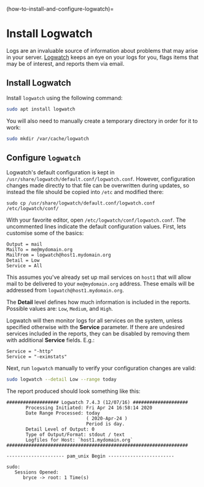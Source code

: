(how-to-install-and-configure-logwatch)=
# Install Logwatch

Logs are an invaluable source of information about problems that may arise in your server.  [Logwatch](https://sourceforge.net/projects/logwatch/) keeps an eye on your logs for you, flags items that may be of interest, and reports them via email.

## Install Logwatch

Install `logwatch` using the following command:

```bash
sudo apt install logwatch
```

You will also need to manually create a temporary directory in order for it to work:

```bash
sudo mkdir /var/cache/logwatch
```

## Configure `logwatch`

Logwatch's default configuration is kept in` /usr/share/logwatch/default.conf/logwatch.conf`. However, configuration changes made directly to that file can be overwritten during updates, so instead the file should be copied into `/etc` and modified there:

```
sudo cp /usr/share/logwatch/default.conf/logwatch.conf /etc/logwatch/conf/
```

With your favorite editor, open `/etc/logwatch/conf/logwatch.conf`.  The uncommented lines indicate the default configuration values.  First, lets customise some of the basics:

```text
Output = mail
MailTo = me@mydomain.org
MailFrom = logwatch@host1.mydomain.org
Detail = Low
Service = All
```

This assumes you've already set up mail services on `host1` that will allow mail to be delivered to your `me@mydomain.org` address. These emails will be addressed from `logwatch@host1.mydomain.org`.

The **Detail** level defines how much information is included in the reports. Possible values are: `Low`, `Medium`, and `High`.

Logwatch will then monitor logs for all services on the system, unless specified otherwise with the **Service** parameter.  If there are undesired services included in the reports, they can be disabled by removing them with additional **Service** fields. E.g.:

```text
Service = "-http"
Service = "-eximstats"
```

Next, run `logwatch` manually to verify your configuration changes are valid:

```bash
sudo logwatch --detail Low --range today
```

The report produced should look something like this:

```text
################### Logwatch 7.4.3 (12/07/16) ####################
       Processing Initiated: Fri Apr 24 16:58:14 2020
       Date Range Processed: today
                             ( 2020-Apr-24 )
                             Period is day.
       Detail Level of Output: 0
       Type of Output/Format: stdout / text
       Logfiles for Host: `host1.mydomain.org`
##################################################################
 
--------------------- pam_unix Begin ------------------------
 
sudo:
   Sessions Opened:
      bryce -> root: 1 Time(s)
 
 